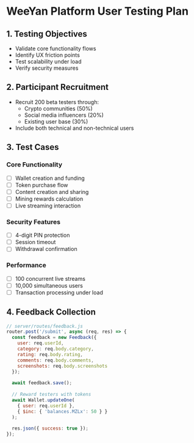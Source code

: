 # WeeYan Platform User Testing Plan

## 1. Testing Objectives
- Validate core functionality flows
- Identify UX friction points
- Test scalability under load
- Verify security measures

## 2. Participant Recruitment
- Recruit 200 beta testers through:
  - Crypto communities (50%)
  - Social media influencers (20%)
  - Existing user base (30%)
- Include both technical and non-technical users

## 3. Test Cases

### Core Functionality
- [ ] Wallet creation and funding
- [ ] Token purchase flow
- [ ] Content creation and sharing
- [ ] Mining rewards calculation
- [ ] Live streaming interaction

### Security Features
- [ ] 4-digit PIN protection
- [ ] Session timeout
- [ ] Withdrawal confirmation

### Performance
- [ ] 100 concurrent live streams
- [ ] 10,000 simultaneous users
- [ ] Transaction processing under load

## 4. Feedback Collection
```javascript
// server/routes/feedback.js
router.post('/submit', async (req, res) => {
  const feedback = new Feedback({
    user: req.userId,
    category: req.body.category,
    rating: req.body.rating,
    comments: req.body.comments,
    screenshots: req.body.screenshots
  });
  
  await feedback.save();
  
  // Reward testers with tokens
  await Wallet.updateOne(
    { user: req.userId },
    { $inc: { 'balances.MZLx': 50 } }
  );
  
  res.json({ success: true });
});
